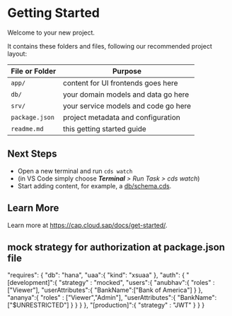 # Getting Started

Welcome to your new project.

It contains these folders and files, following our recommended project layout:

File or Folder | Purpose
---------|----------
`app/` | content for UI frontends goes here
`db/` | your domain models and data go here
`srv/` | your service models and code go here
`package.json` | project metadata and configuration
`readme.md` | this getting started guide


## Next Steps

- Open a new terminal and run `cds watch`
- (in VS Code simply choose _**Terminal** > Run Task > cds watch_)
- Start adding content, for example, a [db/schema.cds](db/schema.cds).


## Learn More

Learn more at https://cap.cloud.sap/docs/get-started/.

## mock strategy for authorization at package.json file 

"requires": {
      "db": "hana",
      "uaa":{
        "kind": "xsuaa"
      },
      "auth": {
        "[development]":{
          "strategy" : "mocked",
          "users":{
            "anubhav":{
              "roles" : ["Viewer"],
              "userAttributes":{
                "BankName":["Bank of America"]
              }
            },
            "ananya":{
              "roles" : ["Viewer","Admin"],
              "userAttributes":{
                "BankName":["$UNRESTRICTED"]
              }
            }
          }
        },
        "[production]":{
          "strategy" : "JWT"
        }
      }
    }
